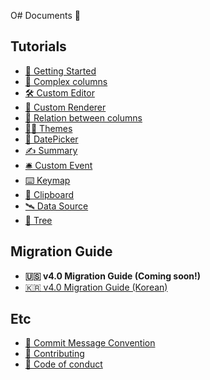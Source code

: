O# Documents 📄

## Tutorials

- [🚀 Getting Started](getting-started.md)
- [🔗 Complex columns](complex-columns.md)
- [🛠 Custom Editor](custom-editor.md)
- [🔩 Custom Renderer](custom-renderer.md)
- [🤝 Relation between columns](relation-between-columns.md)
- [👨‍🎨 Themes](themes.md)
- [📅 DatePicker](date-picker.md)
- [✍️ Summary](summary.md)
- [🛎 Custom Event](custom-event.md)
- [⌨️ Keymap](keymap.md)
- [📎 Clipboard](clipboard.md)
- [🛰 Data Source](data-source.md)
- [🌳 Tree](tree.md)

## Migration Guide 

- **🇺🇸 v4.0 Migration Guide (Coming soon!)**
- [🇰🇷 v4.0 Migration Guide (Korean)]()

## Etc

- [📌 Commit Message Convention](COMMIT_MESSAGE_CONVENTION.md)
- [📌 Contributing ](../CONTRIBUTING.md)
- [📌 Code of conduct ](../CODE_OF_CONDUCT.md)
